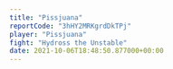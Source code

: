 ```yaml
---
title: "Pissjuana"
reportCode: "3hHY2MRKgrdDkTPj"
player: "Pissjuana"
fight: "Hydross the Unstable"
date: 2021-10-06T18:48:50.877000+00:00
---
```


